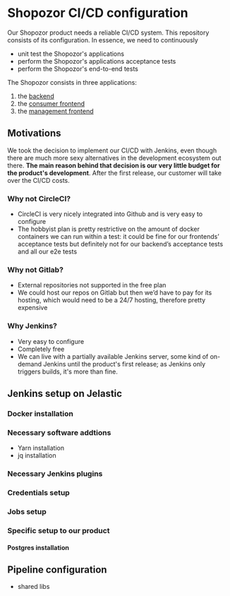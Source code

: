# Shopozor CI/CD configuration

Our Shopozor product needs a reliable CI/CD system. This repository consists of its configuration. In essence, we need to continuously

* unit test the Shopozor's applications
* perform the Shopozor's applications acceptance tests
* perform the Shopozor's end-to-end tests

The Shopozor consists in three applications: 

1. the [backend](https://github.com/softozor/shopozor-backend)
2. the [consumer frontend](https://bitbucket.org/softozor/shopozor-consumer-frontend)
3. the [management frontend](https://bitbucket.org/softozor/shopozor-management-frontend)

## Motivations

We took the decision to implement our CI/CD with Jenkins, even though there are much more sexy alternatives in the development ecosystem out there. **The main reason behind that decision is our very little budget for the product's development**. After the first release, our customer will take over the CI/CD costs.

### Why not CircleCI?

* CircleCI is very nicely integrated into Github and is very easy to configure
* The hobbyist plan is pretty restrictive on the amount of docker containers we can run within a test: it could be fine for our frontends’ acceptance tests but definitely not for our backend’s acceptance tests and all our e2e tests

### Why not Gitlab?

* External repositories not supported in the free plan
* We could host our repos on Gitlab but then we’d have to pay for its hosting, which would need to be a 24/7 hosting, therefore pretty expensive


### Why Jenkins?

* Very easy to configure
* Completely free
* We can live with a partially available Jenkins server, some kind of on-demand Jenkins until the product's first release; as Jenkins only triggers builds, it's more than fine.

## Jenkins setup on Jelastic

### Docker installation

### Necessary software addtions

* Yarn installation
* jq installation

### Necessary Jenkins plugins

### Credentials setup

### Jobs setup

### Specific setup to our product

#### Postgres installation

## Pipeline configuration

- shared libs